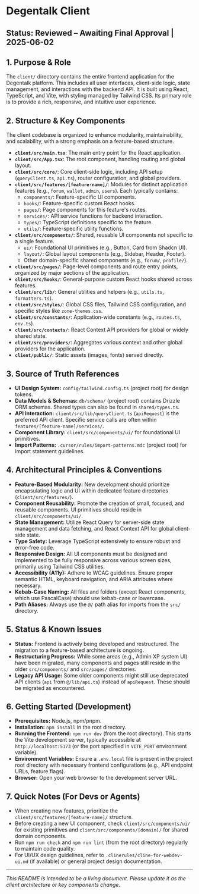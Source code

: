 # Degentalk Client

## Status: Reviewed – Awaiting Final Approval | 2025-06-02

## 1. Purpose & Role

The `client/` directory contains the entire frontend application for the Degentalk platform. This includes all user interfaces, client-side logic, state management, and interactions with the backend API. It is built using React, TypeScript, and Vite, with styling managed by Tailwind CSS. Its primary role is to provide a rich, responsive, and intuitive user experience.

## 2. Structure & Key Components

The client codebase is organized to enhance modularity, maintainability, and scalability, with a strong emphasis on a feature-based structure.

*   **`client/src/main.tsx`**: The main entry point for the React application.
*   **`client/src/App.tsx`**: The root component, handling routing and global layout.
*   **`client/src/core/`**: Core client-side logic, including API setup (`queryClient.ts`, `api.ts`), router configuration, and global providers.
*   **`client/src/features/[feature-name]/`**: Modules for distinct application features (e.g., `forum`, `wallet`, `admin`, `users`). Each typically contains:
    *   `components/`: Feature-specific UI components.
    *   `hooks/`: Feature-specific custom React hooks.
    *   `pages/`: Page components for this feature's routes.
    *   `services/`: API service functions for backend interaction.
    *   `types/`: TypeScript definitions specific to the feature.
    *   `utils/`: Feature-specific utility functions.
*   **`client/src/components/`**: Shared, reusable UI components not specific to a single feature.
    *   `ui/`: Foundational UI primitives (e.g., Button, Card from Shadcn UI).
    *   `layout/`: Global layout components (e.g., Sidebar, Header, Footer).
    *   Other domain-specific shared components (e.g., `forum/`, `profile/`).
*   **`client/src/pages/`**: Page-level components and route entry points, organized by major sections of the application.
*   **`client/src/hooks/`**: General-purpose custom React hooks shared across features.
*   **`client/src/lib/`**: General utilities and helpers (e.g., `utils.ts`, `formatters.ts`).
*   **`client/src/styles/`**: Global CSS files, Tailwind CSS configuration, and specific styles like `zone-themes.css`.
*   **`client/src/constants/`**: Application-wide constants (e.g., `routes.ts`, `env.ts`).
*   **`client/src/contexts/`**: React Context API providers for global or widely shared state.
*   **`client/src/providers/`**: Aggregates various context and other global providers for the application.
*   **`client/public/`**: Static assets (images, fonts) served directly.

## 3. Source of Truth References

*   **UI Design System:** `config/tailwind.config.ts` (project root) for design tokens.
*   **Data Models & Schemas:** `db/schema/` (project root) contains Drizzle ORM schemas. Shared types can also be found in `shared/types.ts`.
*   **API Interaction:** `client/src/lib/queryClient.ts` (`apiRequest`) is the preferred API client. Specific service calls are often within `features/[feature-name]/services/`.
*   **Component Library:** `client/src/components/ui/` for foundational UI primitives.
*   **Import Patterns:** `.cursor/rules/import-patterns.mdc` (project root) for import statement guidelines.

## 4. Architectural Principles & Conventions

*   **Feature-Based Modularity:** New development should prioritize encapsulating logic and UI within dedicated feature directories (`client/src/features/`).
*   **Component Reusability:** Promote the creation of small, focused, and reusable components. UI primitives should reside in `client/src/components/ui/`.
*   **State Management:** Utilize React Query for server-side state management and data fetching, and React Context API for global client-side state.
*   **Type Safety:** Leverage TypeScript extensively to ensure robust and error-free code.
*   **Responsive Design:** All UI components must be designed and implemented to be fully responsive across various screen sizes, primarily using Tailwind CSS utilities.
*   **Accessibility (A11y):** Adhere to WCAG guidelines. Ensure proper semantic HTML, keyboard navigation, and ARIA attributes where necessary.
*   **Kebab-Case Naming:** All files and folders (except React components, which use PascalCase) should use kebab-case or lowercase.
*   **Path Aliases:** Always use the `@/` path alias for imports from the `src/` directory.

## 5. Status & Known Issues

*   **Status:** Frontend is actively being developed and restructured. The migration to a feature-based architecture is ongoing.
*   **Restructuring Progress:** While some areas (e.g., Admin XP system UI) have been migrated, many components and pages still reside in the older `src/components/` and `src/pages/` directories.
*   **Legacy API Usage:** Some older components might still use deprecated API clients (`api` from `@/lib/api.ts`) instead of `apiRequest`. These should be migrated as encountered.

## 6. Getting Started (Development)

*   **Prerequisites:** Node.js, npm/pnpm.
*   **Installation:** `npm install` in the root directory.
*   **Running the Frontend:** `npm run dev` (from the root directory). This starts the Vite development server, typically accessible at `http://localhost:5173` (or the port specified in `VITE_PORT` environment variable).
*   **Environment Variables:** Ensure a `.env.local` file is present in the project root directory with necessary frontend configurations (e.g., API endpoint URLs, feature flags).
*   **Browser:** Open your web browser to the development server URL.

## 7. Quick Notes (For Devs or Agents)

*   When creating new features, prioritize the `client/src/features/[feature-name]/` structure.
*   Before creating a new UI component, check `client/src/components/ui/` for existing primitives and `client/src/components/[domain]/` for shared domain components.
*   Run `npm run check` and `npm run lint` (from the root directory) regularly to maintain code quality.
*   For UI/UX design guidelines, refer to `.clinerules/cline-for-webdev-ui.md` (if available) or general project design documentation.

---
*This README is intended to be a living document. Please update it as the client architecture or key components change.*
